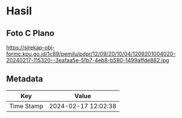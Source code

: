# Hasil

## Foto C Plano

https://sirekap-obj-formc.kpu.go.id/1c89/pemilu/pdpr/12/09/20/10/04/1209201004020-20240217-115320--3eafaa5e-5fb7-4eb8-b580-1499affde882.jpg


## Metadata

| Key        | Value               |
| ---------- | ------------------- |
| Time Stamp | 2024-02-17 12:02:38 |



